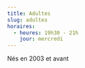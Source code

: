 ```yaml
---
title: Adultes
slug: adultes
horaires:
  - heures: 19h30 - 21h
    jour: mercredi
---
```

Nés en 2003 et avant
